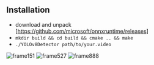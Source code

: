 ## Installation

- download and unpack [https://github.com/microsoft/onnxruntime/releases]
- `mkdir build && cd build && cmake .. && make`
- `./YOLOv8Detector path/to/your.video`

![frame151](https://github.com/user-attachments/assets/efb8a4c4-4754-480d-9677-27fb72ef709d)
![frame527](https://github.com/user-attachments/assets/cbc9fd09-6362-4a13-9d7a-8b82a78444ce)
![frame888](https://github.com/user-attachments/assets/4a926ae0-3336-4246-a53d-88ade25b2f7d)
